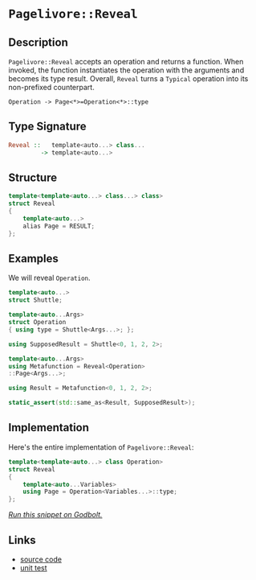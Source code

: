 <!-- Copyright 2024 Feng Mofan
SPDX-License-Identifier: Apache-2.0 -->

# `Pagelivore::Reveal`

## Description

`Pagelivore::Reveal` accepts an operation and returns a function.
When invoked, the function instantiates the operation with the arguments and becomes its type result.
Overall, `Reveal` turns a `Typical` operation into its non-prefixed counterpart.

<pre><code>Operation -> Page&lt;&ast;&gt;=Operation&lt;&ast;&gt;::type</code></pre>

## Type Signature

```Haskell
Reveal ::   template<auto...> class... 
         -> template<auto...>
```

## Structure

```C++
template<template<auto...> class...> class>
struct Reveal
{
    template<auto...>
    alias Page = RESULT;
};
```

## Examples

We will reveal `Operation`.

```C++
template<auto...>
struct Shuttle;

template<auto...Args>
struct Operation
{ using type = Shuttle<Args...>; };

using SupposedResult = Shuttle<0, 1, 2, 2>;

template<auto...Args>
using Metafunction = Reveal<Operation>
::Page<Args...>;

using Result = Metafunction<0, 1, 2, 2>;

static_assert(std::same_as<Result, SupposedResult>);
```

## Implementation

Here's the entire implementation of `Pagelivore::Reveal`:

```C++
template<template<auto...> class Operation>
struct Reveal
{
    template<auto...Variables>
    using Page = Operation<Variables...>::type;
};
```

[*Run this snippet on Godbolt.*](https://godbolt.org/#z:OYLghAFBqd5QCxAYwPYBMCmBRdBLAF1QCcAaPECAMzwBtMA7AQwFtMQByARg9KtQYEAysib0QXACx8BBAKoBnTAAUAHpwAMvAFYTStJg1DIApACYAQuYukl9ZATwDKjdAGFUtAK4sGEgOykrgAyeAyYAHI%2BAEaYxBIapAAOqAqETgwe3r4ByanpAqHhUSyx8VyJdpgOGUIETMQEWT5%2BXIFVNQJ1DQRFkTFxCbb1jc05bcM9fSVlCQCUtqhexMjsHASYLEkGGyYAzG4bWzuY%2B25MXkQAdDf72ADUyAYKCvcA8klxTI4CdyYaAEEFARiF4HPcAEqYABumDE/wBJn8VkB9zR9yO22%2BpwOF2uNwAag08ExovQFH9UeivGkjPdlExgJh7vsACLvT7Eb4ZM5E4gksmYBQ3K53EAgAgAT0%2B%2BxRiP8rNlCIRAHoAFQazVa7Uq1Va%2B4AFSFBFeWt1gPV2qtmvNiMB5j2YSeXiwLIOaAYqySJspdoBmJOZzxqBFvuBoPBQgQlwI9CV9sBAexQcuIZuAOIwApe2wCPDYIIHK%2BPwYyuR9xpYWAGOlzLZ9yjMbjBwzWdDOdlLIV8b9lbpQi8SRSSnQUIUXlohfrjYIsZxbkS9y4pHuZhXZj%2BezlCKTu1xqZFrezucBferAFlMPUqF5PSW3eyobD4QcPsWeR3AeKGUyzkf27mW7KqetLVmOE5Tns7KXtet6dKWByLsuq7rpu26AsC3LIAA%2BkwLxxAQEDAug4oKKwmC4dmbjgZOK4DkOqSYKOQoQXccyyhwCy0JwACsvB%2BBwWikKgnBuNY1j3AoSwrHWZh7DwpAEJonELAA1iAPGSFcGiSG0ewaDxGhmAAbMZZgABzmfonCSLwLAJIkAlCSJHC8AoICJEpgmcaQcCwDAiAgEsBBJJc5CUGgWx0HEETkZwqjmcZAC0xmSPcwDIMgS5aWYvBMYQJB4CRy78IIIhiOwUgyIIigqOo3mkLoy4AO5ckknA8FxvH8cpwmcG8lyhYWqBUPcCXJal6WZdlVxmPcEAeFF9DECyclcHMvBeVoCwQEgkVJNFZAUBA%2B2HSAwBSGuNCTnE7kQNEvXRGEDSSh1vBPcwxCSm80TaNUXkKZFbCCG8DC0K9DVYNEXjAOctC0O53C8FgLCGMA4iQ3gxD/XgsKI0JmCqNUlxrApYQbNxDW0Hg0Rcl9HhYL1IJ4PZSOkLCxDRIxrKbGj1NGMpCxUAYWYEngmDNW%2BAkKaVwiiOIVWy7Vai9U1%2Bhoyg4mWPoNPuZACyoN6GSI0lxFsqYljWGYzkc/yWB6xACwdCWLgMO4ngtHoIRhP0pSDMuw4FJkHvjHkaQltMAzlLYmD2CW3SjCHrQx3HtQjL0PszP7kyJ9kyeYY0kd%2B%2BUTvSasEhdRwfGkE5vAuWNiUpWlGVZVIs3zbgBUrQ662bYLCwIHCWDxI7pDqZIexXAAnHs/iSDpZiSMZGgGcZU/WRwtmkPZ8lXMZXDGeZU/mQfmlcDxM/GTXvUuW5HmKYLvkBbtQWDWFx2nctsVsJwDQsNC/gkpMEeAYOkXAp5XC4NpPK%2BAiB2z0LLcqCtpBKyUCrBqug1ytSYO1JGldq61z6hwAaIVLj3BGvcP%2BACgEgLRkuCBUCNDzUWgdZaq09hmA2g/byO09qoCWnEcKJ1%2BGsMGFQwBTw0bgIqHwOgGxiB3Qeg1D6L03qkBUV9H6f0HBqKBowAgoNwa9ShjDOGCM1Eoz5msIS%2BBsY1Dxr1QmxMNhqPJrHXq1NaYvQZtYza/JWYKQ5lzJQPNUZGH5qAHhfARYKDFhLKWajEHy0qig2Qyt6pCUwerAWFsrDa08Q7A2RsBAmzNlBXJVsbZxDtkKeATtY442cBAVwYxk7e2KFHPQgcSytK6fkCOmdOnLmdmnHovThkNPggnDOHTi56ALk0JO8z05F1mOtRYyxy7rMpgQm%2BnBKHEH/oA4BkiwEMO0h3WBJB2G924dtAeQ9Bij0plvHeECdL%2BAvv4fwexJCL1SsuQht9bD3y2j5PygVgpDSEZ/GKcUOB/0miwBQ0IsrQnAVcE4wIYFdyKgg2QSCUnVXkGgjJOgQB7FINg3BnUN67Iai5EhQ1yGjURWlZFqL7joogViwsC0RGHXYXsLhYLeEoAFctGFErBioqHNhbl2FeW4UOalWRN0FGUCUUJDREMFI6q0f9XR/DgYGLBhDGxmBoawzEOYtmljwm%2BNILYnGDiGpOOQCTVxgh3FUxpnTSUPimb%2BLUUE7mvNwlVkfsLRksTxaS0%2BNLXgSSKoSFSTVUlqsKXZOMFrGwBS6nCWKQwRGKpiKa0tpYa2ddbZFVqfrFOjS/DNLduMoIbtVnZ26RkVtXbCiDLmRM1OXR06tpGcOqY/a1k50WXnZZE7ZlrNLpsyq%2BCeoMv2Wy%2B4HK0UYt5ZcruNyRX91IIPJgw9KCV1eSAMwEC9h7B4oZXSK873%2BEPtfddrkQWeWPePHi08eLmRMlPSQU8fmzy4JSymew13OU4H3Hhldcrvtg5%2B0VCwOZpGcJIIAA%3D)

## Links

- [source code](../../../../conceptrodon/pagelivore/reveal.hpp)
- [unit test](../../../../tests/unit/metafunctions/pagelivore/reveal.test.hpp)
